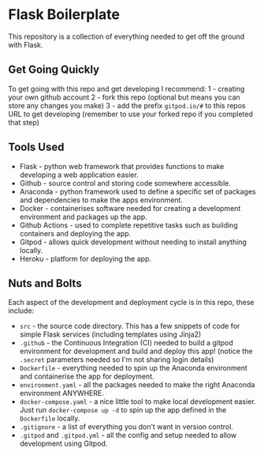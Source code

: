 # Flask Boilerplate

This repository is a collection of everything needed to get off the ground with Flask.

## Get Going Quickly

To get going with this repo and get developing I recommend:
1 - creating your own github account
2 - fork this repo (optional but means you can store any changes you make)
3 - add the prefix `gitpod.io/#` to this repos URL to get developing (remember to use your forked repo if you completed that step)

## Tools Used

- Flask - python web framework that provides functions to make developing a web application easier.
- Github - source control and storing code somewhere accessible.
- Anaconda - python framework used to define a specific set of packages and dependencies to make the apps environment.
- Docker - containerises software needed for creating a development environment and packages up the app.
- Github Actions - used to complete repetitive tasks such as building containers and deploying the app.
- Gitpod - allows quick development without needing to install anything locally.
- Heroku - platform for deploying the app.

## Nuts and Bolts

Each aspect of the development and deployment cycle is in this repo, these include:

- `src` - the source code directory. This has a few snippets of code for simple Flask services (including templates using Jinja2)
- `.github` - the Continuous Integration (CI) needed to build a gitpod environment for development and build and deploy this app! (notice the `.secret` parameters needed so I'm not sharing login details)
- `Dockerfile` - everything needed to spin up the Anaconda environment and containerise the app for deployment.
- `environment.yaml` - all the packages needed to make the right Anaconda environment ANYWHERE.
- `docker-compose.yaml` - a nice little tool to make local development easier. Just run `docker-compose up -d` to spin up the app defined in the `Dockerfile` locally.
- `.gitignore` - a list of everything you don't want in version control.
- `.gitpod` and `.gitpod.yml` - all the config and setup needed to allow development using Gitpod.
